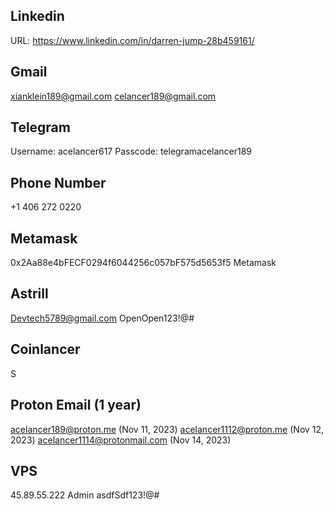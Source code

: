 ## Linkedin
URL: https://www.linkedin.com/in/darren-jump-28b459161/


## Gmail
xianklein189@gmail.com
celancer189@gmail.com

## Telegram
Username: acelancer617
Passcode: telegramacelancer189

## Phone Number
+1 406 272 0220

## Metamask
0x2Aa88e4bFECF0294f6044256c057bF575d5653f5
Metamask

## Astrill
Devtech5789@gmail.com
OpenOpen123!@#

## Coinlancer
S

## Proton Email (1 year)
acelancer189@proton.me (Nov 11, 2023)
acelancer1112@proton.me (Nov 12, 2023)
acelancer1114@protonmail.com (Nov 14, 2023)

## VPS
45.89.55.222
Admin
asdfSdf123!@#